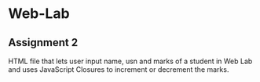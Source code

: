 # Web-Lab

## Assignment 2
HTML file that lets user input name, usn and marks of a student in Web Lab and uses JavaScript Closures to increment or decrement the marks.
